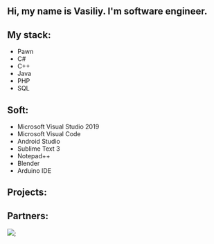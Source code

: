 ## Hi, my name is Vasiliy. I'm software engineer.

## My stack: 
 - Pawn
 - C#
 - C++
 - Java
 - PHP
 - SQL
## Soft:
 - Microsoft Visual Studio 2019
 - Microsoft Visual Code
 - Android Studio
 - Sublime Text 3
 - Notepad++
 - Blender
 - Arduino IDE
## Projects:


## Partners:
![](https://psv4.userapi.com/c505536/u215021542/docs/d33/4a86342237bc/OpenIPC_OPENIPC_logo_vertical_white.png?extra=XyrwSRuK8crn-7SsyBWDi3586CciSpdqlb_yVAjyDbr7L9MHCh7FAwR318JatkW-25HvKpvbCGxtxWin1IN_oXj04O6udsIDfOORKbnLHrB3CNV9Nu8IA6g91KWUosQyhUzcHiIViFNe-c4ZzSfweA);
